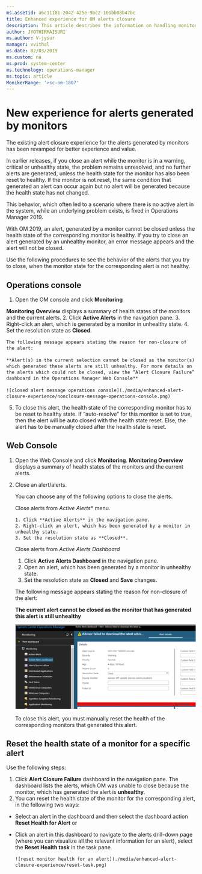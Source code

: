 ```yaml
---
ms.assetid: a6c11181-2042-425e-9bc2-101bb08b47bc
title: Enhanced experience for OM alerts closure
description: This article describes the information on handling monitor health statefor alerts in System Center 2019 - Operations Manager
author: JYOTHIRMAISURI
ms.author: V-jysur
manager: vvithal
ms.date: 02/03/2019
ms.custom: na
ms.prod: system-center
ms.technology: operations-manager
ms.topic: article
MonikerRange: '>sc-om-1807'
---
```


# New experience for alerts generated by monitors

The existing alert closure experience for the alerts generated by monitors has been revamped for better experience and value.

In earlier releases, if you close an alert while the monitor is in a warning, critical or unhealthy state, the problem remains unresolved, and no further alerts are generated, unless the health state for the monitor has also been reset to healthy. If the monitor is not reset, the same condition that generated an alert can occur again but no alert will be generated because the health state has not changed.

This behavior, which often led to a scenario where there is no active alert in the system, while an underlying problem exists, is fixed in Operations Manager 2019.

With OM 2019, an alert, generated by a monitor cannot be closed unless the health state of the corresponding monitor is healthy. If you try to close an alert generated by an unhealthy monitor, an error message appears and the alert will not be closed.

Use the following procedures to see the behavior of the alerts that you try to close, when the monitor state for the corresponding alert is not healthy.   

## 	Operations console
1.	Open the OM console and click **Monitoring**

**Monitoring Overview** displays a summary of health states of the monitors and the current alerts.
2.	Click **Active Alerts** in the navigation pane.
3.	Right-click an alert, which is generated by a monitor in unhealthy state.
4.	Set the resolution state as **Closed**.

    The following message appears stating the reason for non-closure of the alert:

    **Alert(s) in the current selection cannot be closed as the monitor(s) which generated these alerts are still unhealthy. For more details on the alerts which could not be closed, view the “Alert Closure Failure” dashboard in the Operations Manager Web Console**

    ![closed alert message operations console](./media/enhanced-alert-closure-experience/nonclosure-message-operations-console.png)

5. To close this alert, the health state of the corresponding monitor has to be reset to healthy state. If “auto-resolve” for this monitor is set to *true*, then the alert will be auto closed with the health state reset. Else,  the alert has to be manually closed after the health state is reset.

##  Web Console
1.	Open the Web Console and click **Monitoring**.
    **Monitoring Overview** displays a summary of health states of the monitors and the current alerts.
2. Close an alert/alerts.

    You can choose any of the following options to close the alerts.

    Close alerts from *Active Alerts** menu.

       1. Click **Active Alerts** in the navigation pane.
       2. Right-click an alert, which has been generated by a monitor in unhealthy state.
       3. Set the resolution state as **Closed**.

   Close alerts from *Active Alerts Dashboard*

    1. Click **Active Alerts Dashboard** in the navigation pane.
    2. Open an alert, which has been generated by a monitor in unhealthy state.
    3. Set the resolution state as **Closed** and **Save** changes.

    The following message appears stating the reason for non-closure of the alert:

    **The current alert cannot be closed as the monitor that has generated this alert is still unhealthy**

    ![closed alert message web console](./media/enhanced-alert-closure-experience/nonclosure-message-web-console.png)

    To close this alert, you must manually reset the health of the corresponding monitors that generated this alert.

## Reset the health state of a monitor for a specific alert

Use the following steps:

1. Click **Alert Closure Failure** dashboard in the navigation pane.
The dashboard lists the alerts, which OM was unable to close because the monitor, which has generated the alert is **unhealthy**.
2.	You can reset the health state of the monitor for the corresponding alert, in the following two ways:
 -  Select an alert in the dashboard and then select the dashboard action **Reset Health for Alert** or
 -  Click an alert in this dashboard to navigate to the alerts drill-down page (where you can visualize all the relevant information for an alert), select the **Reset Health task** in the task pane.

        ![reset monitor health for an alert](./media/enhanced-alert-closure-experience/reset-task.png)
